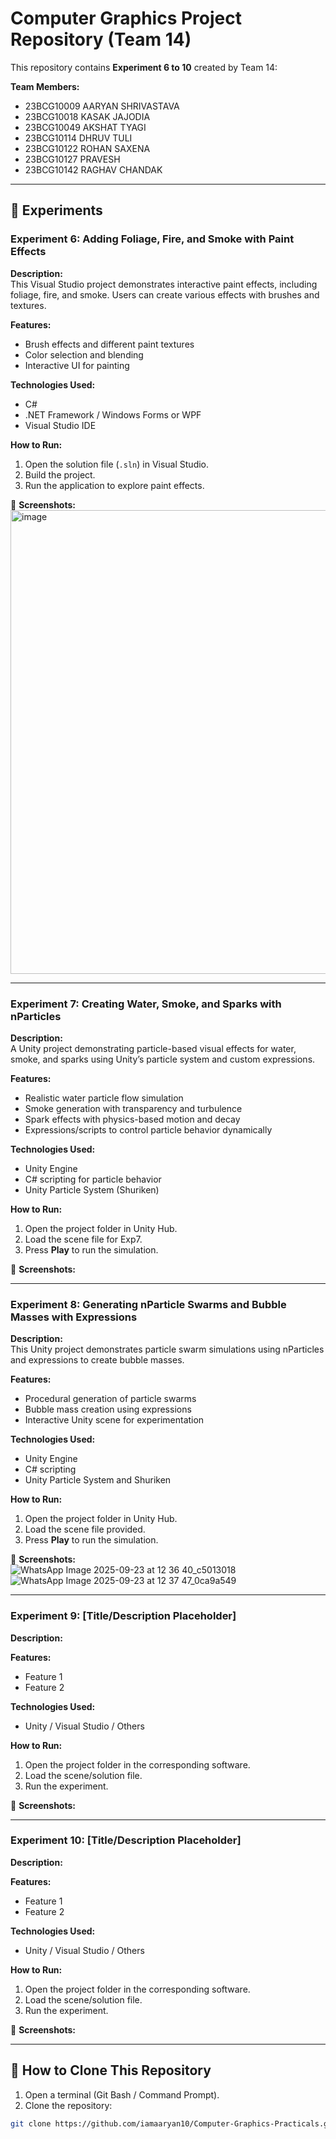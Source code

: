 # Computer Graphics Project Repository (Team 14)

This repository contains **Experiment 6 to 10** created by Team 14:

**Team Members:**  
- 23BCG10009 AARYAN SHRIVASTAVA  
- 23BCG10018 KASAK JAJODIA  
- 23BCG10049 AKSHAT TYAGI  
- 23BCG10114 DHRUV TULI  
- 23BCG10122 ROHAN SAXENA  
- 23BCG10127 PRAVESH  
- 23BCG10142 RAGHAV CHANDAK  

---

## 📂 Experiments

### **Experiment 6: Adding Foliage, Fire, and Smoke with Paint Effects**
**Description:**  
This Visual Studio project demonstrates interactive paint effects, including foliage, fire, and smoke. Users can create various effects with brushes and textures.

**Features:**  
- Brush effects and different paint textures  
- Color selection and blending  
- Interactive UI for painting  

**Technologies Used:**  
- C#  
- .NET Framework / Windows Forms or WPF  
- Visual Studio IDE  

**How to Run:**  
1. Open the solution file (`.sln`) in Visual Studio.  
2. Build the project.  
3. Run the application to explore paint effects.

📸 **Screenshots:**  
<img width="969" height="742" alt="image" src="https://github.com/user-attachments/assets/03b77ded-9d18-4ea8-91d7-d472af16f83b" />


---

### **Experiment 7: Creating Water, Smoke, and Sparks with nParticles**
**Description:**  
A Unity project demonstrating particle-based visual effects for water, smoke, and sparks using Unity’s particle system and custom expressions.

**Features:**  
- Realistic water particle flow simulation  
- Smoke generation with transparency and turbulence  
- Spark effects with physics-based motion and decay  
- Expressions/scripts to control particle behavior dynamically  

**Technologies Used:**  
- Unity Engine  
- C# scripting for particle behavior  
- Unity Particle System (Shuriken)  

**How to Run:**  
1. Open the project folder in Unity Hub.  
2. Load the scene file for Exp7.  
3. Press **Play** to run the simulation.

📸 **Screenshots:**  




---

### **Experiment 8: Generating nParticle Swarms and Bubble Masses with Expressions**
**Description:**  
This Unity project demonstrates particle swarm simulations using nParticles and expressions to create bubble masses.

**Features:**  
- Procedural generation of particle swarms  
- Bubble mass creation using expressions  
- Interactive Unity scene for experimentation  

**Technologies Used:**  
- Unity Engine  
- C# scripting  
- Unity Particle System and Shuriken  

**How to Run:**  
1. Open the project folder in Unity Hub.  
2. Load the scene file provided.  
3. Press **Play** to run the simulation.

📸 **Screenshots:**  
![WhatsApp Image 2025-09-23 at 12 36 40_c5013018](https://github.com/user-attachments/assets/362372fa-5fd1-449f-bbc6-0875649f7c3f)
![WhatsApp Image 2025-09-23 at 12 37 47_0ca9a549](https://github.com/user-attachments/assets/0cbf6226-df60-4b3d-b10a-85271f0c0801)

---

### **Experiment 9: [Title/Description Placeholder]**
**Description:**  
<!-- Add description of Experiment 9 here -->

**Features:**  
- Feature 1  
- Feature 2  

**Technologies Used:**  
- Unity / Visual Studio / Others  

**How to Run:**  
1. Open the project folder in the corresponding software.  
2. Load the scene/solution file.  
3. Run the experiment.

📸 **Screenshots:**  
<!-- Add images here -->

---

### **Experiment 10: [Title/Description Placeholder]**
**Description:**  
<!-- Add description of Experiment 10 here -->

**Features:**  
- Feature 1  
- Feature 2  

**Technologies Used:**  
- Unity / Visual Studio / Others  

**How to Run:**  
1. Open the project folder in the corresponding software.  
2. Load the scene/solution file.  
3. Run the experiment.

📸 **Screenshots:**  
<!-- Add images here -->

---

## 🚀 How to Clone This Repository

1. Open a terminal (Git Bash / Command Prompt).  
2. Clone the repository:  
```bash
git clone https://github.com/iamaaryan10/Computer-Graphics-Practicals.git
